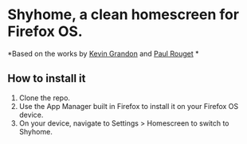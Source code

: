 # Shyhome, a clean homescreen for Firefox OS.

*Based on the works by [Kevin Grandon](https://github.com/KevinGrandon) and [Paul Rouget](http://paulrouget.com/e/riverscreen/) *

## How to install it

1. Clone the repo.
2. Use the App Manager built in Firefox to install it on your Firefox OS device.
3. On your device, navigate to Settings > Homescreen to switch to Shyhome.

